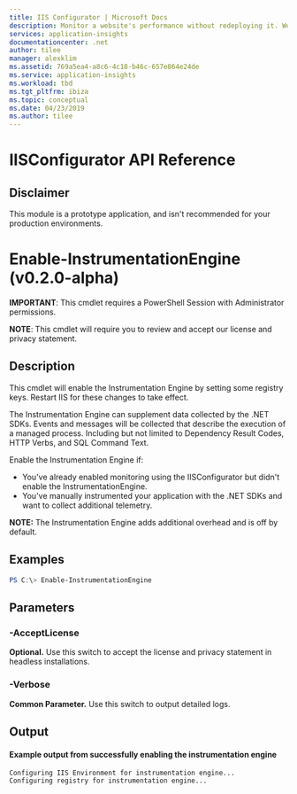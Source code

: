 ```yaml
---
title: IIS Configurator | Microsoft Docs
description: Monitor a website's performance without redeploying it. Works with ASP.NET web apps hosted on-premises, in VMs or on Azure.
services: application-insights
documentationcenter: .net
author: tilee
manager: alexklim
ms.assetid: 769a5ea4-a8c6-4c18-b46c-657e864e24de
ms.service: application-insights
ms.workload: tbd
ms.tgt_pltfrm: ibiza
ms.topic: conceptual
ms.date: 04/23/2019
ms.author: tilee
---
```

# IISConfigurator API Reference

## Disclaimer
This module is a prototype application, and isn't recommended for your production environments.

# Enable-InstrumentationEngine (v0.2.0-alpha)

**IMPORTANT**: This cmdlet requires a PowerShell Session with Administrator permissions.

**NOTE**: This cmdlet will require you to review and accept our license and privacy statement.

## Description

This cmdlet will enable the Instrumentation Engine by setting some registry keys.
Restart IIS for these changes to take effect.

The Instrumentation Engine can supplement data collected by the .NET SDKs.
Events and messages will be collected that describe the execution of a managed process. 
Including but not limited to Dependency Result Codes, HTTP Verbs, and SQL Command Text. 

Enable the Instrumentation Engine if:
- You've already enabled monitoring using the IISConfigurator but didn't enable the InstrumentationEngine.
- You've manually instrumented your application with the .NET SDKs and want to collect additional telemetry.

**NOTE:** The Instrumentation Engine adds additional overhead and is off by default.

## Examples

```powershell
PS C:\> Enable-InstrumentationEngine
```

## Parameters 

### -AcceptLicense
**Optional.** Use this switch to accept the license and privacy statement in headless installations.

### -Verbose
**Common Parameter.** Use this switch to output detailed logs.

## Output


#### Example output from successfully enabling the instrumentation engine

```
Configuring IIS Environment for instrumentation engine...
Configuring registry for instrumentation engine...
```
